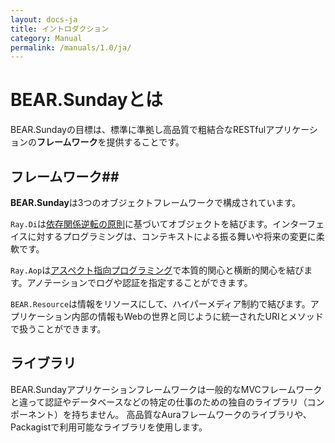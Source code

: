 ```yaml
---
layout: docs-ja
title: イントロダクション
category: Manual
permalink: /manuals/1.0/ja/
---
```


# BEAR.Sundayとは #

BEAR.Sundayの目標は、標準に準拠し高品質で粗結合なRESTfulアプリケーションの**フレームワーク**を提供することです。

## フレームワーク##

**BEAR.Sunday**は3つのオブジェクトフレームワークで構成されています。

`Ray.Di`は[依存関係逆転の原則](http://en.wikipedia.org/wiki/Dependency_inversion_principle)に基づいてオブジェクトを結びます。インターフェイスに対するプログラミングは、コンテキストによる振る舞いや将来の変更に柔軟です。

`Ray.Aop`は[アスペクト指向プログラミング](http://en.wikipedia.org/wiki/Aspect-oriented_programming)で本質的関心と横断的関心を結びます。アノテーションでログや認証を指定することができます。

`BEAR.Resource`は情報をリソースにして、ハイパーメディア制約で結びます。アプリケーション内部の情報もWebの世界と同じように統一されたURIとメソッドで扱うことができます。

## ライブラリ ##

BEAR.Sundayアプリケーションフレームワークは一般的なMVCフレームワークと違って認証やデータベースなどの特定の仕事のための独自のライブラリ（コンポーネント）を持ちません。
高品質なAuraフレームワークのライブラリや、Packagistで利用可能なライブラリを使用します。

